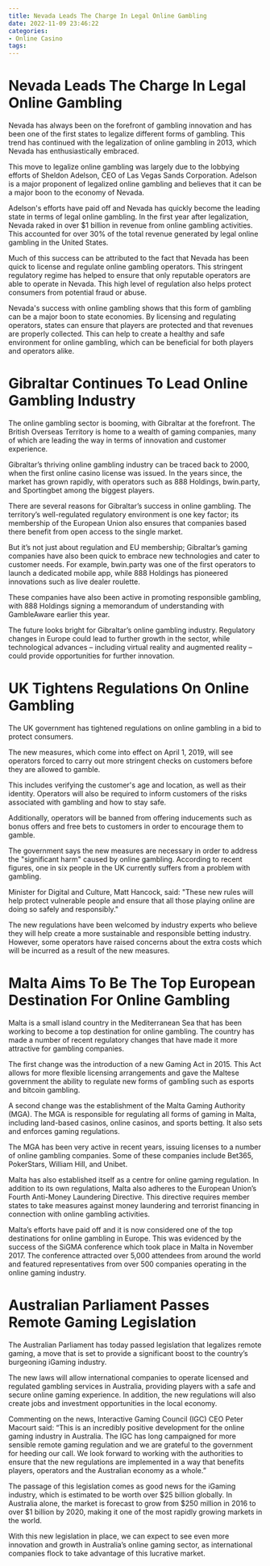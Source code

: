 ```yaml
---
title: Nevada Leads The Charge In Legal Online Gambling
date: 2022-11-09 23:46:22
categories:
- Online Casino
tags:
---
```



#  Nevada Leads The Charge In Legal Online Gambling

Nevada has always been on the forefront of gambling innovation and has been one of the first states to legalize different forms of gambling. This trend has continued with the legalization of online gambling in 2013, which Nevada has enthusiastically embraced.

This move to legalize online gambling was largely due to the lobbying efforts of Sheldon Adelson, CEO of Las Vegas Sands Corporation. Adelson is a major proponent of legalized online gambling and believes that it can be a major boon to the economy of Nevada.

Adelson's efforts have paid off and Nevada has quickly become the leading state in terms of legal online gambling. In the first year after legalization, Nevada raked in over $1 billion in revenue from online gambling activities. This accounted for over 30% of the total revenue generated by legal online gambling in the United States.

Much of this success can be attributed to the fact that Nevada has been quick to license and regulate online gambling operators. This stringent regulatory regime has helped to ensure that only reputable operators are able to operate in Nevada. This high level of regulation also helps protect consumers from potential fraud or abuse.

Nevada's success with online gambling shows that this form of gambling can be a major boon to state economies. By licensing and regulating operators, states can ensure that players are protected and that revenues are properly collected. This can help to create a healthy and safe environment for online gambling, which can be beneficial for both players and operators alike.

#  Gibraltar Continues To Lead Online Gambling Industry

The online gambling sector is booming, with Gibraltar at the forefront. The British Overseas Territory is home to a wealth of gaming companies, many of which are leading the way in terms of innovation and customer experience.

Gibraltar’s thriving online gambling industry can be traced back to 2000, when the first online casino license was issued. In the years since, the market has grown rapidly, with operators such as 888 Holdings, bwin.party, and Sportingbet among the biggest players.

There are several reasons for Gibraltar’s success in online gambling. The territory’s well-regulated regulatory environment is one key factor; its membership of the European Union also ensures that companies based there benefit from open access to the single market.

But it’s not just about regulation and EU membership; Gibraltar’s gaming companies have also been quick to embrace new technologies and cater to customer needs. For example, bwin.party was one of the first operators to launch a dedicated mobile app, while 888 Holdings has pioneered innovations such as live dealer roulette.

These companies have also been active in promoting responsible gambling, with 888 Holdings signing a memorandum of understanding with GambleAware earlier this year.

The future looks bright for Gibraltar’s online gambling industry. Regulatory changes in Europe could lead to further growth in the sector, while technological advances – including virtual reality and augmented reality – could provide opportunities for further innovation.

#  UK Tightens Regulations On Online Gambling

The UK government has tightened regulations on online gambling in a bid to protect consumers.

The new measures, which come into effect on April 1, 2019, will see operators forced to carry out more stringent checks on customers before they are allowed to gamble.

This includes verifying the customer's age and location, as well as their identity. Operators will also be required to inform customers of the risks associated with gambling and how to stay safe.

Additionally, operators will be banned from offering inducements such as bonus offers and free bets to customers in order to encourage them to gamble.

The government says the new measures are necessary in order to address the "significant harm" caused by online gambling. According to recent figures, one in six people in the UK currently suffers from a problem with gambling.

Minister for Digital and Culture, Matt Hancock, said: "These new rules will help protect vulnerable people and ensure that all those playing online are doing so safely and responsibly."

The new regulations have been welcomed by industry experts who believe they will help create a more sustainable and responsible betting industry. However, some operators have raised concerns about the extra costs which will be incurred as a result of the new measures.

#  Malta Aims To Be The Top European Destination For Online Gambling



Malta is a small island country in the Mediterranean Sea that has been working to become a top destination for online gambling. The country has made a number of recent regulatory changes that have made it more attractive for gambling companies.

The first change was the introduction of a new Gaming Act in 2015. This Act allows for more flexible licensing arrangements and gave the Maltese government the ability to regulate new forms of gambling such as esports and bitcoin gambling.

A second change was the establishment of the Malta Gaming Authority (MGA). The MGA is responsible for regulating all forms of gaming in Malta, including land-based casinos, online casinos, and sports betting. It also sets and enforces gaming regulations.

The MGA has been very active in recent years, issuing licenses to a number of online gambling companies. Some of these companies include Bet365, PokerStars, William Hill, and Unibet.

Malta has also established itself as a centre for online gaming regulation. In addition to its own regulations, Malta also adheres to the European Union’s Fourth Anti-Money Laundering Directive. This directive requires member states to take measures against money laundering and terrorist financing in connection with online gambling activities.

Malta’s efforts have paid off and it is now considered one of the top destinations for online gambling in Europe. This was evidenced by the success of the SiGMA conference which took place in Malta in November 2017. The conference attracted over 5,000 attendees from around the world and featured representatives from over 500 companies operating in the online gaming industry.

#  Australian Parliament Passes Remote Gaming Legislation

The Australian Parliament has today passed legislation that legalizes remote gaming, a move that is set to provide a significant boost to the country’s burgeoning iGaming industry.

The new laws will allow international companies to operate licensed and regulated gambling services in Australia, providing players with a safe and secure online gaming experience. In addition, the new regulations will also create jobs and investment opportunities in the local economy.

Commenting on the news, Interactive Gaming Council (IGC) CEO Peter Macourt said: “This is an incredibly positive development for the online gaming industry in Australia. The IGC has long campaigned for more sensible remote gaming regulation and we are grateful to the government for heeding our call. We look forward to working with the authorities to ensure that the new regulations are implemented in a way that benefits players, operators and the Australian economy as a whole.”

The passage of this legislation comes as good news for the iGaming industry, which is estimated to be worth over $25 billion globally. In Australia alone, the market is forecast to grow from $250 million in 2016 to over $1 billion by 2020, making it one of the most rapidly growing markets in the world.

With this new legislation in place, we can expect to see even more innovation and growth in Australia’s online gaming sector, as international companies flock to take advantage of this lucrative market.